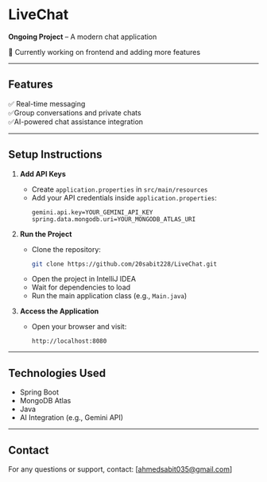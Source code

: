 # LiveChat

**Ongoing Project** – A modern chat application 

🔧 Currently working on frontend and adding more features

---

## Features

✅ Real-time messaging  
✅Group conversations and private chats  
✅AI-powered chat assistance integration  

---

## Setup Instructions

1. **Add API Keys**  
   - Create `application.properties` in `src/main/resources`  
   - Add your API credentials inside `application.properties`:
     ```properties
     gemini.api.key=YOUR_GEMINI_API_KEY
     spring.data.mongodb.uri=YOUR_MONGODB_ATLAS_URI
     ```

2. **Run the Project**  
   - Clone the repository:  
     ```bash
     git clone https://github.com/20sabit228/LiveChat.git
     ```  
   - Open the project in IntelliJ IDEA  
   - Wait for dependencies to load  
   - Run the main application class (e.g., `Main.java`)

3. **Access the Application**  
   - Open your browser and visit:  
     ```
     http://localhost:8080
     ```

---

## Technologies Used

- Spring Boot  
- MongoDB Atlas  
- Java  
- AI Integration (e.g., Gemini API)  

---



## Contact

For any questions or support, contact: [ahmedsabit035@gmail.com]

